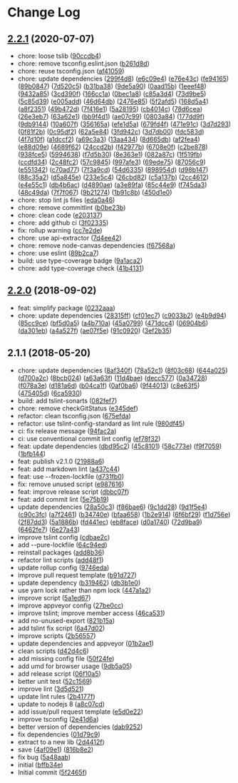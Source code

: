 # Change Log

## [2.2.1](https://github.com/plantain-00/js-split-file/compare/v2.2.0...v2.2.1) (2020-07-07)
  
* chore: loose tslib ([90ccdb4](https://github.com/plantain-00/js-split-file/commit/90ccdb462687994c486eced67bf7dc5d110a2623))
* chore: remove tsconfig.eslint.json ([b261d8d](https://github.com/plantain-00/js-split-file/commit/b261d8d40156cd4f9c9d1f63673d19556789374e))
* chore: reuse tsconfig.json ([af41059](https://github.com/plantain-00/js-split-file/commit/af41059b057d9a03635fb90c826c1e9b47b5507e))
* chore: update dependencies ([299f4d8](https://github.com/plantain-00/js-split-file/commit/299f4d8ac98129a564c21fcfe8875020b1bc5f0d)) ([e6c09e4](https://github.com/plantain-00/js-split-file/commit/e6c09e49b3ec8e5a6a7bbd4c01d9e93aee376315)) ([e76e43c](https://github.com/plantain-00/js-split-file/commit/e76e43c1e3e70864341b8196055e12cb65ad15df)) ([fe94165](https://github.com/plantain-00/js-split-file/commit/fe941654d7d7ba230c2dd1324e661c988ea8f7cd)) ([89b0847](https://github.com/plantain-00/js-split-file/commit/89b0847ee40d6e7568403b12b9e11dcdae8921fc)) ([7d520c5](https://github.com/plantain-00/js-split-file/commit/7d520c58785bc3aaa22582f2923b400b54c74f0c)) ([b31ba38](https://github.com/plantain-00/js-split-file/commit/b31ba38fc8021976552c35685c58404be3b63c9b)) ([9de5a90](https://github.com/plantain-00/js-split-file/commit/9de5a9098b0e796f5163ee254e3e010a39c14966)) ([0aad15b](https://github.com/plantain-00/js-split-file/commit/0aad15b0eb74b164520a52e9f47ff40b99b2e4fd)) ([1eeef48](https://github.com/plantain-00/js-split-file/commit/1eeef48c0c19298b2ef452dbcdfd26401bfc4768)) ([9432a85](https://github.com/plantain-00/js-split-file/commit/9432a85edbf44e41b56971709158e61870d79d6f)) ([3cd390f](https://github.com/plantain-00/js-split-file/commit/3cd390fcbd0aa1cdc7a5483890322a3ef746b98c)) ([166cc1a](https://github.com/plantain-00/js-split-file/commit/166cc1adf0470166e5040ba2aaeaff313cfc8a72)) ([0bec1a8](https://github.com/plantain-00/js-split-file/commit/0bec1a80a801bb5830374fe756435b86cb8cc0a2)) ([c85a3d4](https://github.com/plantain-00/js-split-file/commit/c85a3d46af997f85a2acb00b051205d23236ff64)) ([73d9be5](https://github.com/plantain-00/js-split-file/commit/73d9be5a6ada057cf2d17d63ce2192565decfcde)) ([5c85d39](https://github.com/plantain-00/js-split-file/commit/5c85d39968966ce237ffdfde849ebdf410d333fd)) ([e005add](https://github.com/plantain-00/js-split-file/commit/e005add8e6d30b06bf2736a8e80db2c22f8aee7e)) ([46d64db](https://github.com/plantain-00/js-split-file/commit/46d64db10e3f21c3bfe6f59f0de95346cb9fcb15)) ([2476e85](https://github.com/plantain-00/js-split-file/commit/2476e85235e50844b529550970aea67c16902a53)) ([5f2afd5](https://github.com/plantain-00/js-split-file/commit/5f2afd51d3874e700948422bbc186268282e9aab)) ([168d5a4](https://github.com/plantain-00/js-split-file/commit/168d5a45682c2b3ea102128b5af2c159339ab5a2)) ([a8f2351](https://github.com/plantain-00/js-split-file/commit/a8f2351875795fb263ec66c6bf40cf067541ee96)) ([49b472d](https://github.com/plantain-00/js-split-file/commit/49b472dbe7fe6d08253bbeda0b42fcd9ab4fc680)) ([7f416e1](https://github.com/plantain-00/js-split-file/commit/7f416e1cbeffb2097111f3813698c787ba21c5df)) ([5a28195](https://github.com/plantain-00/js-split-file/commit/5a28195d259892335ab538e52ae13724af1955a7)) ([cb4014c](https://github.com/plantain-00/js-split-file/commit/cb4014cc34049391a44fda857df9aa72c61cf319)) ([78d6cea](https://github.com/plantain-00/js-split-file/commit/78d6cea984c054c32a02dd93df95fa6286f89224)) ([26e3eb7](https://github.com/plantain-00/js-split-file/commit/26e3eb7d4caded81b94285097ce3eb77bc54fa52)) ([63a62e1](https://github.com/plantain-00/js-split-file/commit/63a62e1dc48a7185652b8e4fa58a4d27e6a5815f)) ([bb9f4d1](https://github.com/plantain-00/js-split-file/commit/bb9f4d1bd31b0ab63ce3f13102168907e23f18b3)) ([ae07c99](https://github.com/plantain-00/js-split-file/commit/ae07c9953734eb1b3acb910b4058d173dc55008f)) ([0803a84](https://github.com/plantain-00/js-split-file/commit/0803a84b1c4c91864eee6b6e879874ee085bb935)) ([177dd9f](https://github.com/plantain-00/js-split-file/commit/177dd9f170a3b13b0d691912024c1f2715b805c0)) ([9db9144](https://github.com/plantain-00/js-split-file/commit/9db9144aa28ccdd197cbaba60aecb72bac1afbfd)) ([10a607f](https://github.com/plantain-00/js-split-file/commit/10a607f2f6bc7fdac065b05930ea72e5bff22f12)) ([356165a](https://github.com/plantain-00/js-split-file/commit/356165aca6af50f5f1434f317fdf9955b296310f)) ([efe1d5a](https://github.com/plantain-00/js-split-file/commit/efe1d5a6f6f70089958c5315c290a79d0b61fcf3)) ([679fd4f](https://github.com/plantain-00/js-split-file/commit/679fd4f899b0f7e93caeebe637c28e1a553de153)) ([471e91c](https://github.com/plantain-00/js-split-file/commit/471e91c3f07204d270663833438b950b9fb624a6)) ([3d7d293](https://github.com/plantain-00/js-split-file/commit/3d7d29301e7bace5eb2519c41e43beeac29ed105)) ([0f81f2b](https://github.com/plantain-00/js-split-file/commit/0f81f2bad85f2172b47da28a188ebcf5b9cf5875)) ([0c95df2](https://github.com/plantain-00/js-split-file/commit/0c95df21d1ef3f661cb0149ef20f73d3d06190d3)) ([62a5e84](https://github.com/plantain-00/js-split-file/commit/62a5e8466ab14e6d6bce9c6b33f2088745f70406)) ([3fd942c](https://github.com/plantain-00/js-split-file/commit/3fd942c705d84ebb3136842676641b9e6cacb484)) ([3d7db00](https://github.com/plantain-00/js-split-file/commit/3d7db00409cfae5e51576d6d479fd6059b981008)) ([fdc583d](https://github.com/plantain-00/js-split-file/commit/fdc583d58a9ea1e9fb48a8b662d4b9a71368d0a4)) ([4f7d10f](https://github.com/plantain-00/js-split-file/commit/4f7d10fed65e3bef4528a8f37fb1980ab12a1eac)) ([a1dccf2](https://github.com/plantain-00/js-split-file/commit/a1dccf2cf87646f9ccd4bdb5972d64f5cc5f528d)) ([a69c3a3](https://github.com/plantain-00/js-split-file/commit/a69c3a3bb177d98ca79e8bbd6f55ff7d5afdbb12)) ([13aa434](https://github.com/plantain-00/js-split-file/commit/13aa434f1f70560d4acbda5412c39916e05e213a)) ([8d665db](https://github.com/plantain-00/js-split-file/commit/8d665db2a2769794d7b097847e293a66f819d582)) ([af2fea4](https://github.com/plantain-00/js-split-file/commit/af2fea49a2c69f3f317255fcb7b97e43d27b2661)) ([e88d09e](https://github.com/plantain-00/js-split-file/commit/e88d09e05c5f4f63583e0ded48ab1e8956e25da5)) ([4689f62](https://github.com/plantain-00/js-split-file/commit/4689f62b7d2ec528c38842485a57c5085728c35a)) ([24ccd2b](https://github.com/plantain-00/js-split-file/commit/24ccd2bc435b8ad0cc2540f5ea8651a3332aa1ef)) ([f42977b](https://github.com/plantain-00/js-split-file/commit/f42977b77dd0fd287b6a982160deaa2452908eae)) ([6708e0f](https://github.com/plantain-00/js-split-file/commit/6708e0f89d0be289dce39a0e9e96fcdf3ff615c6)) ([c2be878](https://github.com/plantain-00/js-split-file/commit/c2be8787353365dd5f8b03bcbff4d89b100fae42)) ([938fce5](https://github.com/plantain-00/js-split-file/commit/938fce5e7e98420c0f84ce3b107d015c63482b94)) ([5994638](https://github.com/plantain-00/js-split-file/commit/59946387ac300ed54c9e02962f166f24a0d8e0a1)) ([f7d5b30](https://github.com/plantain-00/js-split-file/commit/f7d5b30a775d1fb39cb35885feeef05149596bc5)) ([8e363e1](https://github.com/plantain-00/js-split-file/commit/8e363e114e11a9eb0a701d53b1d1a80086b8ab1d)) ([082a87c](https://github.com/plantain-00/js-split-file/commit/082a87c2f5aa8a9664ad394a70e0b7e83b346cd4)) ([1f519fb](https://github.com/plantain-00/js-split-file/commit/1f519fb64ac2ad21b34245b526f23fd55ef6a3ea)) ([ccdfd34](https://github.com/plantain-00/js-split-file/commit/ccdfd34ad6f72ebf480f792136c8a6566a9cb1c3)) ([2c48fc2](https://github.com/plantain-00/js-split-file/commit/2c48fc29c4301d387101d9af3125f19710f67787)) ([57c9845](https://github.com/plantain-00/js-split-file/commit/57c98451e64a397b5fe495cfdf293cf205804613)) ([997afe3](https://github.com/plantain-00/js-split-file/commit/997afe3ddb62cce7c03167c6af496ee313095112)) ([69ede75](https://github.com/plantain-00/js-split-file/commit/69ede75ac720d7293c93200424eeb60e16950a5c)) ([87056c9](https://github.com/plantain-00/js-split-file/commit/87056c9a1230f662f6237762db944cb7e1047a3c)) ([e551342](https://github.com/plantain-00/js-split-file/commit/e551342957f55b830520050919b9d1b64d01b2dd)) ([c70ad77](https://github.com/plantain-00/js-split-file/commit/c70ad7730d527005b7abbd199d912a6057e39107)) ([7f3a9cd](https://github.com/plantain-00/js-split-file/commit/7f3a9cd570df95c060c22626ef3a50053f073d6e)) ([54d6335](https://github.com/plantain-00/js-split-file/commit/54d6335d38f2385ab3e5e3dfd338ba2150d8d434)) ([898954d](https://github.com/plantain-00/js-split-file/commit/898954d0024223e3bd9b761bc4ac897522d2c339)) ([d98b147](https://github.com/plantain-00/js-split-file/commit/d98b147cf2361474f4138c419057006771fdfb65)) ([88c35a2](https://github.com/plantain-00/js-split-file/commit/88c35a2531d32a773453db39c04bf8d48b381aad)) ([d5a845e](https://github.com/plantain-00/js-split-file/commit/d5a845e5ac73c928d14adad6a3be03d88cf00660)) ([233e5c4](https://github.com/plantain-00/js-split-file/commit/233e5c417d3c8f616a7763591420fbafb4fb3ad8)) ([26cbd82](https://github.com/plantain-00/js-split-file/commit/26cbd82bb3810631701ad4a1bee7cd1f38c928a9)) ([c5a137b](https://github.com/plantain-00/js-split-file/commit/c5a137b29d56b4eee539128aab13aac05634e829)) ([2cc4612](https://github.com/plantain-00/js-split-file/commit/2cc46123693a6545fd46645abcbf2fe3232325f8)) ([e4e55c1](https://github.com/plantain-00/js-split-file/commit/e4e55c1b9822ba40c67b4087f5b2b3a3580deb17)) ([db4b6ac](https://github.com/plantain-00/js-split-file/commit/db4b6acabc3c34b0331eb4f4bc781c0b1e96a833)) ([d4890ae](https://github.com/plantain-00/js-split-file/commit/d4890ae41be6c88cf8e5cb6e68b6869382c2cc4f)) ([a3e89fa](https://github.com/plantain-00/js-split-file/commit/a3e89fa85f5ee6aed463d10d86c18d20b8cd5088)) ([85c44e9](https://github.com/plantain-00/js-split-file/commit/85c44e97db2b8e9890e2455fe8256bfca5897a64)) ([f745da3](https://github.com/plantain-00/js-split-file/commit/f745da372fb7a01d4ee4018fc60595cd34a3508b)) ([48c49da](https://github.com/plantain-00/js-split-file/commit/48c49da3351761a78ecba2482042cd31bbb1a433)) ([7f7f067](https://github.com/plantain-00/js-split-file/commit/7f7f067641392acc81202501e49fb10673edfeac)) ([9b21274](https://github.com/plantain-00/js-split-file/commit/9b2127441c12c4cf61078ba4b94520c4d54e328b)) ([1b91c8b](https://github.com/plantain-00/js-split-file/commit/1b91c8bf0bd46c2ea139135ed72abcde9f28eb41)) ([450d1e0](https://github.com/plantain-00/js-split-file/commit/450d1e0533b35579012002bad551d93bbb51064e))
* chore: stop lint js files ([eda0a46](https://github.com/plantain-00/js-split-file/commit/eda0a462f902193f99c9facb204f5ea59fe039b8))
* chore: remove commitlint ([b0be23b](https://github.com/plantain-00/js-split-file/commit/b0be23b2376f18234ad24bd101c93581fbadc298))
* chore: clean code ([e203137](https://github.com/plantain-00/js-split-file/commit/e20313793b1783ae455e3cb1a23dae4e54216fc8))
* chore: add github ci ([3f02335](https://github.com/plantain-00/js-split-file/commit/3f0233594a0bb67caae4e7df3b81db31a689c01e))
* fix: rollup warning ([cc7e2de](https://github.com/plantain-00/js-split-file/commit/cc7e2de789b38cabd546908692afde84e0c53511))
* chore: use api-extractor ([7d4ee42](https://github.com/plantain-00/js-split-file/commit/7d4ee42ab997eb240339f0ef45e8b4b63bc5f7b3))
* chore: remove node-canvas dependencies ([f67568a](https://github.com/plantain-00/js-split-file/commit/f67568ac2bbae07ff4da5eb6c3637002e2df43ef))
* chore: use eslint ([89b2ca7](https://github.com/plantain-00/js-split-file/commit/89b2ca72aa1eb958fc398e1c17592971abc96369))
* build: use type-coverage badge ([9a1aca2](https://github.com/plantain-00/js-split-file/commit/9a1aca2a1779b88bdb3a5756f07fe10bb2e19086))
* chore: add type-coverage check ([41b4131](https://github.com/plantain-00/js-split-file/commit/41b41312d71b878e0cbde369432c3434fbbf78ff))

## [2.2.0](https://github.com/plantain-00/js-split-file/compare/v2.1.1...v2.2.0) (2018-09-02)
  
* feat: simplify package ([0232aaa](https://github.com/plantain-00/js-split-file/commit/0232aaa47e3b52a7f4db0b9d5dca56e2becc8613))
* chore: update dependencies ([28315ff](https://github.com/plantain-00/js-split-file/commit/28315ff2fef1b866c72096669a1eb989d2fab74b)) ([cf01ec7](https://github.com/plantain-00/js-split-file/commit/cf01ec7d73c2498f0749f5a977f680dd424ea4b2)) ([c9033b2](https://github.com/plantain-00/js-split-file/commit/c9033b201bae3d99e3e8a1e2b58693a3f243e432)) ([e4b9d94](https://github.com/plantain-00/js-split-file/commit/e4b9d94d47ba19e73c840a61f5a413498baa4830)) ([85cc9ce](https://github.com/plantain-00/js-split-file/commit/85cc9ce606f25a0fec9ba59986c5552a9937aa26)) ([bf5d0a5](https://github.com/plantain-00/js-split-file/commit/bf5d0a52f057681eb15fa1773f8bb1497af20871)) ([a4b710a](https://github.com/plantain-00/js-split-file/commit/a4b710a0bce5b4fca19da35894379a5b37a1272e)) ([45a0799](https://github.com/plantain-00/js-split-file/commit/45a0799b505fa82dbdcf2d667d2d24d2e6600a41)) ([471dcc4](https://github.com/plantain-00/js-split-file/commit/471dcc4f3dd6b0118696872941323cc49b388b13)) ([06904b6](https://github.com/plantain-00/js-split-file/commit/06904b6fc4c2f692e00ba9c980393c79fba28e8b)) ([da301eb](https://github.com/plantain-00/js-split-file/commit/da301eb9289d9621f1f1a47d10e1dae729c028b3)) ([a4a527f](https://github.com/plantain-00/js-split-file/commit/a4a527f895c8d1a019e2e9b41b983b664d3375a7)) ([ae07f5e](https://github.com/plantain-00/js-split-file/commit/ae07f5e7e91b7cdbbdeead9f575d3c671f135bec)) ([91c0920](https://github.com/plantain-00/js-split-file/commit/91c0920daf7caf913d38eecb0a895cf9e206ff37)) ([3ef2b35](https://github.com/plantain-00/js-split-file/commit/3ef2b35760163c04a33d8d1625474ad27862e64e))

## 2.1.1 (2018-05-20)
  
* chore: update dependencies ([8af340f](https://github.com/plantain-00/js-split-file/commit/8af340f43f46720c90b06c6f41e28e155e2ff275)) ([78a52c1](https://github.com/plantain-00/js-split-file/commit/78a52c179d2e1411379c15d6415d7a870f172c77)) ([8f03c68](https://github.com/plantain-00/js-split-file/commit/8f03c68f2373fc3a00ec9d5afb7e73db1ab0ff6d)) ([644a025](https://github.com/plantain-00/js-split-file/commit/644a0251ae02be5da95e93b06855c6c442cd1c55)) ([d700a2c](https://github.com/plantain-00/js-split-file/commit/d700a2cf5bbcde2a7bbbebbb19df092a71d308de)) ([8bcb024](https://github.com/plantain-00/js-split-file/commit/8bcb024a124dce65229cc4b484d5fe00701a26c7)) ([a63a63f](https://github.com/plantain-00/js-split-file/commit/a63a63ffcdc2dabbe51c76f7f976ed648186cb1a)) ([11d4bae](https://github.com/plantain-00/js-split-file/commit/11d4baee122debc34a3114acc933f2bfeb1bd3a2)) ([decc577](https://github.com/plantain-00/js-split-file/commit/decc5775e0174341c3956451588a2ff5cc8ee4fb)) ([0a34728](https://github.com/plantain-00/js-split-file/commit/0a347284ca8e28529b2eb5a650731720a64ca441)) ([f078a3e](https://github.com/plantain-00/js-split-file/commit/f078a3efcfff6abacb8f799f2851e701a5521b19)) ([d181a6d](https://github.com/plantain-00/js-split-file/commit/d181a6d10baafb14d8d3002921168260f1c6e0d9)) ([b04ca1f](https://github.com/plantain-00/js-split-file/commit/b04ca1f88f84422cd1a9817aa97553946fb62157)) ([0af0ba6](https://github.com/plantain-00/js-split-file/commit/0af0ba66a39888c31edf7ab95ebf93b5b3c664c3)) ([9f44013](https://github.com/plantain-00/js-split-file/commit/9f44013148752d5513555a826e1195a1f7886c93)) ([c8e63f5](https://github.com/plantain-00/js-split-file/commit/c8e63f50e0274162f5b8d66445f078159c88e68a)) ([475405d](https://github.com/plantain-00/js-split-file/commit/475405d1209db52af8c168ba5f66349906d6250a)) ([6ca5930](https://github.com/plantain-00/js-split-file/commit/6ca5930eeebd01eb624fbb26aee2f8cb5fd3e64f))
* build: add tslint-sonarts ([082fef7](https://github.com/plantain-00/js-split-file/commit/082fef7455b29a7d8e39ae19717d3f0d6a6715c4))
* chore: remove checkGitStatus ([e345def](https://github.com/plantain-00/js-split-file/commit/e345def3654301a565f003871f4f72aa6530d95f))
* refactor: clean tsconfig.json ([675efda](https://github.com/plantain-00/js-split-file/commit/675efda4dea31e714d0dd0c3a16fc58d84294eb9))
* refactor: use tslint-config-standard as lint rule ([980df45](https://github.com/plantain-00/js-split-file/commit/980df45e6a090234bb53f8b438c588782b7c7338))
* ci: fix release message ([94fac2a](https://github.com/plantain-00/js-split-file/commit/94fac2a54acb4db279a78199b90c3b4099f8d628))
* ci: use conventional commit lint config ([ef78f32](https://github.com/plantain-00/js-split-file/commit/ef78f32e37da53533a3e9f2154c999b4d7a4a938))
* feat: update dependencies ([dbd95c2](https://github.com/plantain-00/js-split-file/commit/dbd95c201e6c1576aa9191bb1ec2c6d1993d9279)) ([45c8101](https://github.com/plantain-00/js-split-file/commit/45c81017926468b59903f1857c18a0ba1d440a39)) ([58c773e](https://github.com/plantain-00/js-split-file/commit/58c773e28bfd91d49a2842e130a1b8b1babb9b7e)) ([f9f7059](https://github.com/plantain-00/js-split-file/commit/f9f70592a568347f899a0805bee9aab4dd1bbc83)) ([1bfb144](https://github.com/plantain-00/js-split-file/commit/1bfb14448b2acefcc1b4069d2c6e3c20539462b2))
* feat: publish v2.1.0 ([21988a6](https://github.com/plantain-00/js-split-file/commit/21988a69e0077e33b10b464f7c04ac9e1c3167f7))
* feat: add markdown lint ([a437c44](https://github.com/plantain-00/js-split-file/commit/a437c446085adaf5a3442f1e3cfba37c25adbba0))
* feat: use --frozen-lockfile ([d731fb0](https://github.com/plantain-00/js-split-file/commit/d731fb026f3018557d28265f081b2f29b526d5c0))
* fix: remove unused script ([e987616](https://github.com/plantain-00/js-split-file/commit/e987616a8d8dfef1dacd9173a1eeb327af384045))
* feat: improve release script ([dbbc07f](https://github.com/plantain-00/js-split-file/commit/dbbc07f2672bf1887696b77d232729c0d46cf265))
* feat: add commit lint ([5e75b19](https://github.com/plantain-00/js-split-file/commit/5e75b19251ebe5c28062252b0605e3f8f2cc6701))
* update dependencies ([28a50c3](https://github.com/plantain-00/js-split-file/commit/28a50c3a6441fe0964a43186a0c491f6c8b5bf57)) ([f86bae6](https://github.com/plantain-00/js-split-file/commit/f86bae683cfb9c18692e8e2600be0003b9b6b695)) ([9c1dd28](https://github.com/plantain-00/js-split-file/commit/9c1dd28fca951d5cd30745ef93db8f87d547cb1d)) ([9d1f5e4](https://github.com/plantain-00/js-split-file/commit/9d1f5e45199efe1a6305260cff2b44a1b1141ce7)) ([c90c3fc](https://github.com/plantain-00/js-split-file/commit/c90c3fceee1f83c2fc04a9089d801f6eb5a4e29e)) ([a7f2461](https://github.com/plantain-00/js-split-file/commit/a7f24611b1e2fde57e81410fcc55befcd448d8df)) ([b34740e](https://github.com/plantain-00/js-split-file/commit/b34740eddc8a764a3502dbb7a92a33b34afc75d7)) ([bfaa658](https://github.com/plantain-00/js-split-file/commit/bfaa658fd28b04af4fa6137d3e6e5d236813737d)) ([1b2e914](https://github.com/plantain-00/js-split-file/commit/1b2e914a67873072b5cce205aa3a165563458e72)) ([6f6bf29](https://github.com/plantain-00/js-split-file/commit/6f6bf29a85825febff3c0964588f23c8ba3bf992)) ([f1d756e](https://github.com/plantain-00/js-split-file/commit/f1d756e3adb05c541c451488ca09c29c2c1fa7ee)) ([2f87dd3](https://github.com/plantain-00/js-split-file/commit/2f87dd3afa4a322d8ad9682ed28787614ef80c37)) ([5a1886b](https://github.com/plantain-00/js-split-file/commit/5a1886b469c6a476c1379863a2d35b8a4b7c563f)) ([fd441ec](https://github.com/plantain-00/js-split-file/commit/fd441ec812e3cccefb733c7f88d4a45003688f1a)) ([eb8face](https://github.com/plantain-00/js-split-file/commit/eb8facedc194a00b259647fd46caf2ee5e7c5201)) ([d0a1740](https://github.com/plantain-00/js-split-file/commit/d0a1740585fa51b59144c2891c30e489ff944799)) ([72d9ba9](https://github.com/plantain-00/js-split-file/commit/72d9ba97a232c7116f0a3695341a9838760bc0f4)) ([6462fe7](https://github.com/plantain-00/js-split-file/commit/6462fe73fe2799ca13dba6ac04df2ed1dd64b8be)) ([6e27a43](https://github.com/plantain-00/js-split-file/commit/6e27a43e8498b3f471d06a0614e1eddba99d8579))
* improve tslint config ([cdbae2c](https://github.com/plantain-00/js-split-file/commit/cdbae2c36c13ce20e322fc7b8b72204c57d5969a))
* add --pure-lockfile ([64c94ed](https://github.com/plantain-00/js-split-file/commit/64c94ede64e4a04541b208d3afc7c055a34f293a))
* reinstall packages ([add8b36](https://github.com/plantain-00/js-split-file/commit/add8b36004de2a2c3149209913fbf038d673b602))
* refactor lint scripts ([add48f1](https://github.com/plantain-00/js-split-file/commit/add48f19abebe98c2a6d5b170129d1a4c69b2ace))
* update rollup config ([9746eda](https://github.com/plantain-00/js-split-file/commit/9746eda103876abe9929429623c3e4c00440fb92))
* improve pull request template ([b91d727](https://github.com/plantain-00/js-split-file/commit/b91d72721e5d1789bd11b0c66f074764972936eb))
* update dependency ([b319462](https://github.com/plantain-00/js-split-file/commit/b319462c111d3563d5e5a09cb2d79df5d851f0a4)) ([db3b1e0](https://github.com/plantain-00/js-split-file/commit/db3b1e05214bd3c98aced0cfcb3b245afd8898c5))
* use yarn lock rather than npm lock ([447a1a2](https://github.com/plantain-00/js-split-file/commit/447a1a27a0d998131c39278591d9dd65872edfd4))
* improve script ([5a1ed67](https://github.com/plantain-00/js-split-file/commit/5a1ed67fa6ccd73ab17826e7e37b308719cb869d))
* improve appveyor config ([27be0cc](https://github.com/plantain-00/js-split-file/commit/27be0cc8e9006ff071027ea1a196cf7585aa0a3b))
* improve tslint; improve member access ([46ca531](https://github.com/plantain-00/js-split-file/commit/46ca531d15542b2b38f718ce36b9fb4fab8afb62))
* add no-unused-export ([821b15a](https://github.com/plantain-00/js-split-file/commit/821b15a94ac82ca68eb51ad5cad9e2ffbfdd6a1d))
* add tslint fix script ([6a47d02](https://github.com/plantain-00/js-split-file/commit/6a47d02eadf2b2c86a529b68db4dccafa5bd813e))
* improve scripts ([2b56557](https://github.com/plantain-00/js-split-file/commit/2b56557f69073f94671dfbef5ff65ced7c0d0441))
* update dependencies and appveyor ([01b2ae1](https://github.com/plantain-00/js-split-file/commit/01b2ae1b229cdd2f9e4dfc1464c5e2e0be09b013))
* clean scripts ([d42d4c6](https://github.com/plantain-00/js-split-file/commit/d42d4c6d0758dcb810ed9e5746246d692c48c7f1))
* add missing config file ([50f24fe](https://github.com/plantain-00/js-split-file/commit/50f24fe7ede1fe602f8cd06e78c1877715e13fbf))
* add umd for browser usage ([9db5a05](https://github.com/plantain-00/js-split-file/commit/9db5a0543f865c4f360f5f22c51009bf72fd4363))
* add release script ([06f10a5](https://github.com/plantain-00/js-split-file/commit/06f10a517f59d0c7af66fc51c99ce4acd4cf98e3))
* better unit test ([52c1569](https://github.com/plantain-00/js-split-file/commit/52c1569e5a58a62721f3f91ff144eb6699c0764a))
* improve lint ([3d5d521](https://github.com/plantain-00/js-split-file/commit/3d5d521f71283c4b5ff97933fd8733f91cd17146))
* update lint rules ([2b4177f](https://github.com/plantain-00/js-split-file/commit/2b4177f6987bb63083ca61d79691adc370bbe0ca))
* update to nodejs 8 ([a8c07cd](https://github.com/plantain-00/js-split-file/commit/a8c07cd5e8a9d9263723b832f424e9e4d5ef932d))
* add issue/pull request template ([e5d0e22](https://github.com/plantain-00/js-split-file/commit/e5d0e224ddb2d13296842c2b792ed00b8962c4bf))
* improve tsconfig ([2e41d6a](https://github.com/plantain-00/js-split-file/commit/2e41d6a6ec0b711d7fb8e9a3caf16ebd189c167c))
* better version of dependencies ([dab9252](https://github.com/plantain-00/js-split-file/commit/dab925226d5c4f7672d75f833375c46d57dc940c))
* fix dependencies ([01d79c9](https://github.com/plantain-00/js-split-file/commit/01d79c9a9ed4eab62394977bf0562be42448a1ab))
* extract to a new lib ([2d4412f](https://github.com/plantain-00/js-split-file/commit/2d4412f42bf9c1415d365eb1601a7cb0f5241d53))
* save ([4af09e1](https://github.com/plantain-00/js-split-file/commit/4af09e1d1e0ca1a6a9b504feb29cca35f7e35d26)) ([816b8e2](https://github.com/plantain-00/js-split-file/commit/816b8e25fd102ba484bc8118c8b8b750d8fb508f))
* fix bug ([5a48aab](https://github.com/plantain-00/js-split-file/commit/5a48aab6838d6f48f7c887fe54596b1ac468f3af))
* initial ([bffb34e](https://github.com/plantain-00/js-split-file/commit/bffb34efad8110a3b66dc17af706f11f2f49a5c6))
* Initial commit ([5f2465f](https://github.com/plantain-00/js-split-file/commit/5f2465fdbcb71a6dcf25e44c14a56541890e092b))
